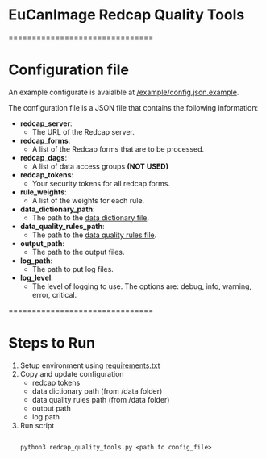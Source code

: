 # EuCanImage Redcap Quality Tools
===============================

# Configuration file

An example configurate is avaialble at [/example/config.json.example](https://github.com/michael-rutherford/eucanimage-redcap-quality-tools/blob/master/example/config_example.json).

The configuration file is a JSON file that contains the following information:

* **redcap_server**: 
    * The URL of the Redcap server.
* **redcap_forms**: 
    * A list of the Redcap forms that are to be processed.
* **redcap_dags**: 
    * A list of data access groups **(NOT USED)**
* **redcap_tokens**: 
    * Your security tokens for all redcap forms.
* **rule_weights**: 
    * A list of the weights for each rule.
* **data_dictionary_path**: 
    * The path to the [data dictionary file](https://github.com/michael-rutherford/eucanimage-redcap-quality-tools/blob/master/data/data_dictionary.xlsx).
* **data_quality_rules_path**: 
    * The path to the [data quality rules file](https://github.com/michael-rutherford/eucanimage-redcap-quality-tools/blob/master/data/data_quality_rules.xlsx).
* **output_path**: 
    * The path to the output files.
* **log_path**: 
    * The path to put log files.
* **log_level**: 
    * The level of logging to use. The options are: debug, info, warning, error, critical.

===============================

# Steps to Run

1. Setup environment using [requirements.txt](https://github.com/michael-rutherford/eucanimage-redcap-quality-tools/blob/master/requirements.txt)
2. Copy and update configuration 
    * redcap tokens
    * data dictionary path (from /data folder)
    * data quality rules path (from /data folder)
    * output path
    * log path
3. Run script
    ```

    python3 redcap_quality_tools.py <path to config_file>

    ```

